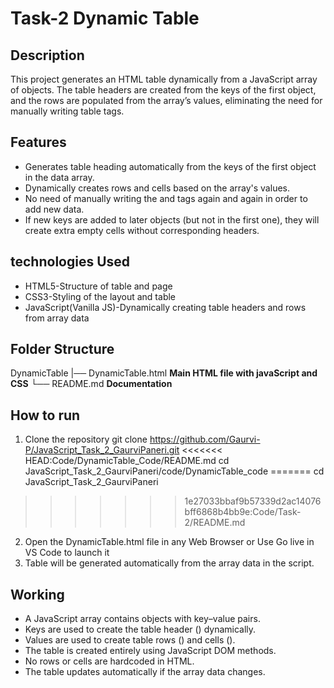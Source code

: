 # Task-2 Dynamic Table

## Description
This project generates an HTML table dynamically from a JavaScript array of objects. The table headers are created from the keys of the first object, and the rows are populated from the array’s values, eliminating the need for manually writing table tags.

## Features
- Generates table heading automatically from the keys of the first object in the data array.
- Dynamically creates rows and cells based on the array's values.
- No need of manually writing the <tr> and <td> tags again and again in order to add new data.
- If new keys are added to later objects (but not in the first one), they will create extra empty cells without corresponding headers.

## technologies Used
- HTML5-Structure of table and page
- CSS3-Styling of the layout and table
- JavaScript(Vanilla JS)-Dynamically creating table headers and rows from array data

## Folder Structure
DynamicTable
   |── DynamicTable.html **Main HTML file with javaScript and CSS**
   └── README.md **Documentation**

## How to run 
1. Clone the repository
    git clone https://github.com/Gaurvi-P/JavaScript_Task_2_GaurviPaneri.git
<<<<<<< HEAD:Code/DynamicTable_Code/README.md
    cd JavaScript_Task_2_GaurviPaneri/code/DynamicTable_code
=======
    cd JavaScript_Task_2_GaurviPaneri
>>>>>>> 1e27033bbaf9b57339d2ac14076bff6868b4bb9e:Code/Task-2/README.md
2. Open the DynamicTable.html file in any Web Browser
    or
    Use Go live in VS Code to launch it
3. Table will be generated automatically from the array data in the script.

## Working
- A JavaScript array contains objects with key–value pairs.
- Keys are used to create the table header (<thead>) dynamically.
- Values are used to create table rows (<tr>) and cells (<td>).
- The table is created entirely using JavaScript DOM methods.
- No rows or cells are hardcoded in HTML.
- The table updates automatically if the array data changes.




